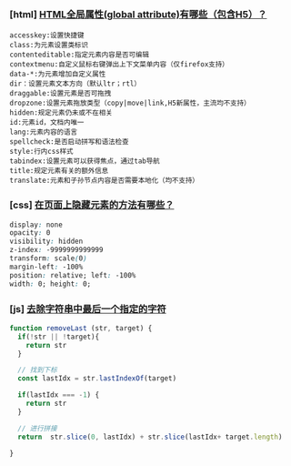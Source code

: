 ### [html] [HTML全局属性(global attribute)有哪些（包含H5）？](https://github.com/haizlin/fe-interview/issues/7)
```
accesskey:设置快捷键
class:为元素设置类标识
contenteditable:指定元素内容是否可编辑
contextmenu:自定义鼠标右键弹出上下文菜单内容（仅firefox支持）
data-*:为元素增加自定义属性
dir：设置元素文本方向（默认ltr；rtl）
draggable:设置元素是否可拖拽
dropzone:设置元素拖放类型（copy|move|link,H5新属性，主流均不支持）
hidden:规定元素仍未或不在相关
id:元素id，文档内唯一
lang:元素内容的语言
spellcheck:是否启动拼写和语法检查
style:行内css样式
tabindex:设置元素可以获得焦点，通过tab导航
title:规定元素有关的额外信息
translate:元素和子孙节点内容是否需要本地化（均不支持）
```


### [css] [在页面上隐藏元素的方法有哪些？](https://github.com/haizlin/fe-interview/issues/8)
```css
display: none
opacity: 0
visibility: hidden
z-index: -9999999999999
transform: scale(0)
margin-left: -100%
position: relative; left: -100%
width: 0; height: 0;
```

### [js] [去除字符串中最后一个指定的字符](https://github.com/haizlin/fe-interview/issues/9)
```js
function removeLast (str, target) {
  if(!str || !target){
    return str
  }

  // 找到下标
  const lastIdx = str.lastIndexOf(target)

  if(lastIdx === -1) {
    return str
  }

  // 进行拼接
  return  str.slice(0, lastIdx) + str.slice(lastIdx+ target.length)

}

```